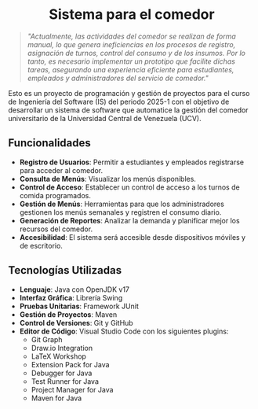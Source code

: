 <h1 align="center">Sistema para el comedor</h1>

>_"Actualmente, las actividades del comedor se realizan de forma manual, lo que genera ineficiencias en los procesos de registro, asignación de turnos, control del consumo y de los insumos. Por lo tanto, es necesario implementar un prototipo que facilite dichas tareas, asegurando una experiencia eficiente para estudiantes, empleados y administradores del servicio de comedor."_

Esto es un proyecto de programación y gestión de proyectos para el curso de Ingeniería del Software (IS) del periodo 2025-1 con el objetivo de desarrollar un sistema de software que automatice la gestión del comedor universitario de la Universidad Central de Venezuela (UCV).

## Funcionalidades
- **Registro de Usuarios**: Permitir a estudiantes y empleados registrarse para acceder al comedor.
- **Consulta de Menús**: Visualizar los menús disponibles.
- **Control de Acceso**: Establecer un control de acceso a los turnos de comida programados.
- **Gestión de Menús**: Herramientas para que los administradores gestionen los menús semanales y registren el consumo diario.
- **Generación de Reportes**: Analizar la demanda y planificar mejor los recursos del comedor.
- **Accesibilidad**: El sistema será accesible desde dispositivos móviles y de escritorio.

## Tecnologías Utilizadas
- **Lenguaje**: Java con OpenJDK v17
- **Interfaz Gráfica**: Librería Swing
- **Pruebas Unitarias**: Framework JUnit
- **Gestión de Proyectos**: Maven
- **Control de Versiones**: Git y GitHub
- **Editor de Código**: Visual Studio Code con los siguientes plugins:
  - Git Graph
  - Draw.io Integration
  - LaTeX Workshop
  - Extension Pack for Java
  - Debugger for Java
  - Test Runner for Java
  - Project Manager for Java
  - Maven for Java
